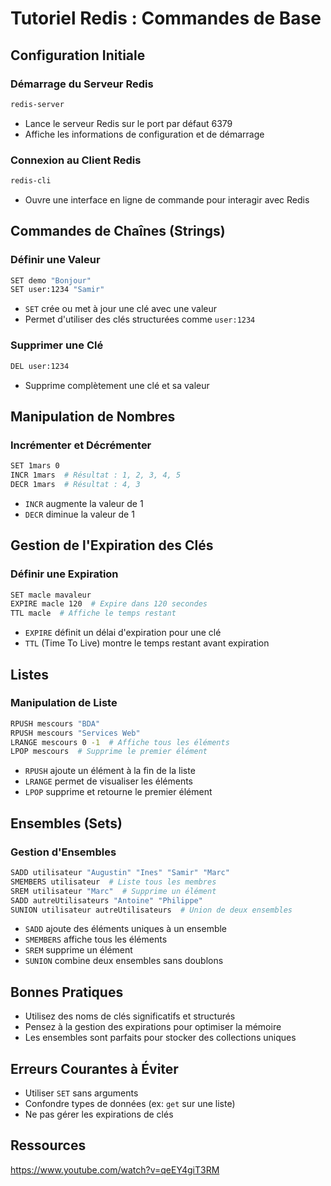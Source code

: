 # Tutoriel Redis : Commandes de Base

## Configuration Initiale

### Démarrage du Serveur Redis
```bash
redis-server
```
- Lance le serveur Redis sur le port par défaut 6379
- Affiche les informations de configuration et de démarrage

### Connexion au Client Redis
```bash
redis-cli
```
- Ouvre une interface en ligne de commande pour interagir avec Redis

## Commandes de Chaînes (Strings)

### Définir une Valeur
```bash
SET demo "Bonjour"
SET user:1234 "Samir"
```
- `SET` crée ou met à jour une clé avec une valeur
- Permet d'utiliser des clés structurées comme `user:1234`

### Supprimer une Clé
```bash
DEL user:1234
```
- Supprime complètement une clé et sa valeur

## Manipulation de Nombres

### Incrémenter et Décrémenter
```bash
SET 1mars 0
INCR 1mars  # Résultat : 1, 2, 3, 4, 5
DECR 1mars  # Résultat : 4, 3
```
- `INCR` augmente la valeur de 1
- `DECR` diminue la valeur de 1

## Gestion de l'Expiration des Clés

### Définir une Expiration
```bash
SET macle mavaleur
EXPIRE macle 120  # Expire dans 120 secondes
TTL macle  # Affiche le temps restant
```
- `EXPIRE` définit un délai d'expiration pour une clé
- `TTL` (Time To Live) montre le temps restant avant expiration

## Listes

### Manipulation de Liste
```bash
RPUSH mescours "BDA"
RPUSH mescours "Services Web"
LRANGE mescours 0 -1  # Affiche tous les éléments
LPOP mescours  # Supprime le premier élément
```
- `RPUSH` ajoute un élément à la fin de la liste
- `LRANGE` permet de visualiser les éléments
- `LPOP` supprime et retourne le premier élément

## Ensembles (Sets)

### Gestion d'Ensembles
```bash
SADD utilisateur "Augustin" "Ines" "Samir" "Marc"
SMEMBERS utilisateur  # Liste tous les membres
SREM utilisateur "Marc"  # Supprime un élément
SADD autreUtilisateurs "Antoine" "Philippe"
SUNION utilisateur autreUtilisateurs  # Union de deux ensembles
```
- `SADD` ajoute des éléments uniques à un ensemble
- `SMEMBERS` affiche tous les éléments
- `SREM` supprime un élément
- `SUNION` combine deux ensembles sans doublons

## Bonnes Pratiques

- Utilisez des noms de clés significatifs et structurés
- Pensez à la gestion des expirations pour optimiser la mémoire
- Les ensembles sont parfaits pour stocker des collections uniques

## Erreurs Courantes à Éviter

- Utiliser `SET` sans arguments
- Confondre types de données (ex: `get` sur une liste)
- Ne pas gérer les expirations de clés

## Ressources
https://www.youtube.com/watch?v=qeEY4giT3RM
